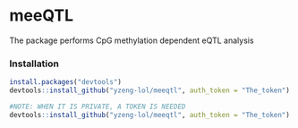 # meeQTL

The package performs CpG methylation dependent eQTL analysis

### Installation

```R
install.packages("devtools")
devtools::install_github("yzeng-lol/meeqtl", auth_token = "The_token")

#NOTE: WHEN IT IS PRIVATE, A TOKEN IS NEEDED
devtools::install_github("yzeng-lol/meeqtl", auth_token = "The_token")

